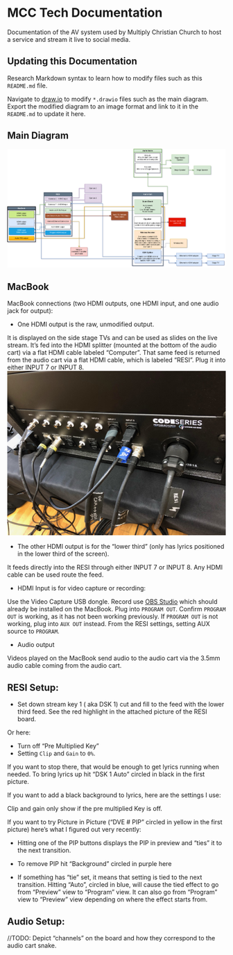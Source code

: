 # MCC Tech Documentation

Documentation of the AV system used by Multiply Christian Church to host a service and stream it live to social media.

## Updating this Documentation

Research Markdown syntax to learn how to modify files such as this `README.md` file.

Navigate to [draw.io](https://draw.io) to modify `*.drawio` files such as the main diagram.
Export the modified diagram to an image format and link to it in the `README.md` to update it here.

## Main Diagram

![main diagram](/images/diagrams/main.png)

## MacBook

MacBook connections (two HDMI outputs, one HDMI input, and one audio jack for output):

* One HDMI output is the raw, unmodified output.

It is displayed on the side stage TVs and can be used as slides on the live stream.
It’s fed into the HDMI splitter (mounted at the bottom of the audio cart) via a flat HDMI cable labeled “Computer”.
That same feed is returned from the audio cart via a flat HDMI cable, which is labeled “RESI”.
Plug it into either INPUT 7 or INPUT 8.
![Back of the RESI](/images/RESI/back.jpeg)

* The other HDMI output is for the “lower third” (only has lyrics positioned in the lower third of the screen).

It feeds directly into the RESI through either INPUT 7 or INPUT 8.
Any HDMI cable can be used route the feed.

* HDMI Input is for video capture or recording:

Use the Video Capture USB dongle.
Record use [OBS Studio](https://obsproject.com/) which should already be installed on the MacBook.
Plug into `PROGRAM OUT`.
Confirm `PROGRAM OUT` is working, as it has not been working previously.
If `PROGRAM OUT` is not working, plug into `AUX OUT` instead.
From the RESI settings, setting AUX source to `PROGRAM`.

* Audio output

Videos played on the MacBook send audio to the audio cart via the 3.5mm audio cable coming from the audio cart.

## RESI Setup:

* Set down stream key 1 ( aka DSK 1) cut and fill to the feed with the lower third feed.
  See the red highlight in the attached picture of the RESI board.

Or here:
* Turn off “Pre Multiplied Key”
* Setting `Clip` and `Gain` to `0%`.

If you want to stop there, that would be enough to get lyrics running when needed. To bring lyrics up hit “DSK 1 Auto” circled in black in the first picture.

If you want to add a black background to lyrics, here are the settings I use:

Clip and gain only show if the pre multiplied Key is off.

If you want to try Picture in Picture (“DVE # PIP” circled in yellow in the first picture) here’s what I figured out very recently:
* Hitting one of the PIP buttons displays the PIP in preview and “ties” it to the next transition.
* To remove PIP hit “Background” circled in purple here

* If something has “tie” set, it means that setting is tied to the next transition. Hitting “Auto”, circled in blue, will cause the tied effect to go from “Preview” view  to “Program” view. It can also go from “Program” view to “Preview” view depending on where the effect starts from.

## Audio Setup:

//TODO: Depict “channels” on the board and how they correspond to the audio cart snake.